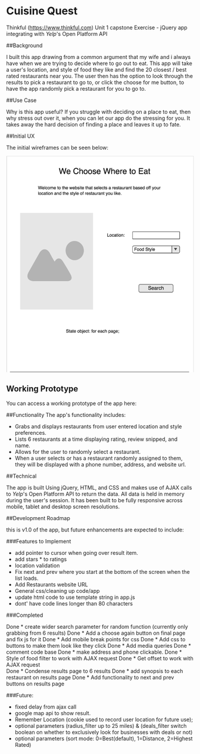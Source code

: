 # Cuisine Quest

Thinkful (https://www.thinkful.com) Unit 1 capstone Exercise - jQuery app integrating with *Yelp*'s Open Platform API

##Background

I built this app drawing from a common argument that my wife and i always have when we are trying to decide where to go out to eat. This app will take a user's location, and style of food they like and find the 20 closest / best rated restaurants near you. The user then has the option to look through the results to pick a restaurant to go to, or click the choose for me button, to have the app randomly pick a restaurant for you to go to.

##Use Case

Why is this app useful? If you struggle with deciding on a place to eat, then why stress out over it, when you can let our app do the stressing for you. It takes away the hard decision of finding a place and leaves it up to fate.

##Initial UX

The initial wireframes can be seen below:

![Screenshot](https://github.com/TheGuth/We-Choose-Where-to-Eat/blob/master/images/home-page-wirefram.png?raw=true)

## Working Prototype

You can access a working prototype of the app here: 

##Functionality
The app's functionality includes:

* Grabs and displays restaurants from user entered location and style preferences.
* Lists 6 restaurants at a time displaying rating, review snipped, and name.
* Allows for the user to randomly select a restaurant.
* When a user selects or has a restaurant randomly assigned to them, they will be displayed with a phone number, address, and website url.

##Technical

The app is built Using jQuery, HTML, and CSS and makes use of AJAX calls to *Yelp*'s Open Platform API to return the data. All data is held in memory during the user's session. It has been built to be fully responsive across mobile, tablet and desktop screen resolutions.

##Development Roadmap

this is v1.0 of the app, but future enhancements are expected to include:

###Features to Implement

* add pointer to cursor when going over result item.
* add stars * to ratings
* location validation
* Fix next and prev where you start at the bottom of the screen when the list loads.
* Add Restaurants website URL
* General css/cleaning up code/app
* update html code to use template string in app.js
* dont' have code lines longer than 80 characters


###Completed

Done * create wider search parameter for random function (currently only grabbing from 6 results)
Done * Add a choose again button on final page and fix js for it
Done * Add mobile break points for css
Done * Add css to buttons to make them look like they click
Done * Add media queries
Done * comment code base
Done * make address and phone clickable.
Done * Style of food filter to work with AJAX request
Done * Get offset to work with AJAX request       
Done * Condense results page to 6 results
Done * add synopsis to each restaurant on results page
Done * Add functionality to next and prev buttons on results page


###Future:

* fixed delay from ajax call
* google map api to show result.
* Remember Location (cookie used to record user location for future use);
* optional parameters (radius_filter up to 25 miles) & (deals_filter switch boolean on whether to exclusively look for businesses with deals or not)
* optional parameters (sort mode: 0=Best(default), 1=Distance, 2=Highest Rated)










